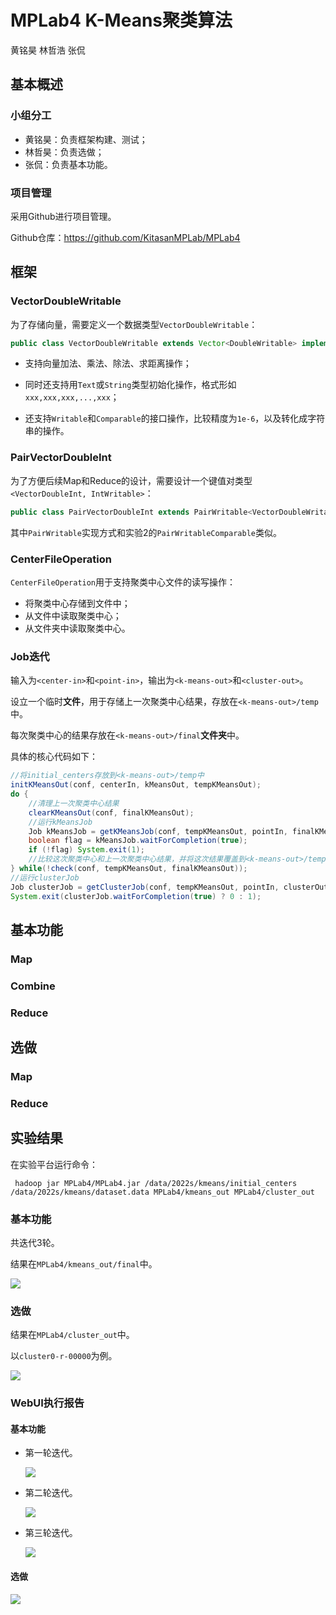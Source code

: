 # MPLab4 K-Means聚类算法

黄铭昊 林哲浩 张侃

## 基本概述

### 小组分工

* 黄铭昊：负责框架构建、测试；
* 林哲昊：负责选做；
* 张侃：负责基本功能。

### 项目管理

采用Github进行项目管理。

Github仓库：https://github.com/KitasanMPLab/MPLab4

## 框架

### VectorDoubleWritable

为了存储向量，需要定义一个数据类型`VectorDoubleWritable`：

```java
public class VectorDoubleWritable extends Vector<DoubleWritable> implements Writable, Comparable<VectorDoubleWritable>
```

* 支持向量加法、乘法、除法、求距离操作；

* 同时还支持用`Text`或`String`类型初始化操作，格式形如`xxx,xxx,xxx,...,xxx`；

* 还支持`Writable`和`Comparable`的接口操作，比较精度为`1e-6`，以及转化成字符串的操作。

### PairVectorDoubleInt

为了方便后续Map和Reduce的设计，需要设计一个键值对类型`<VectorDoubleInt, IntWritable>`：

```java
public class PairVectorDoubleInt extends PairWritable<VectorDoubleWritable, IntWritable>
```

其中`PairWritable`实现方式和实验2的`PairWritableComparable`类似。

### CenterFileOperation

`CenterFileOperation`用于支持聚类中心文件的读写操作：

* 将聚类中心存储到文件中；
* 从文件中读取聚类中心；
* 从文件夹中读取聚类中心。

### Job迭代

输入为`<center-in>`和`<point-in>`，输出为`<k-means-out>`和`<cluster-out>`。

设立一个临时**文件**，用于存储上一次聚类中心结果，存放在`<k-means-out>/temp`中。

每次聚类中心的结果存放在`<k-means-out>/final`**文件夹**中。

具体的核心代码如下：

```java
//将initial_centers存放到<k-means-out>/temp中
initKMeansOut(conf, centerIn, kMeansOut, tempKMeansOut);
do {
    //清理上一次聚类中心结果
    clearKMeansOut(conf, finalKMeansOut);
    //运行kMeansJob
    Job kMeansJob = getKMeansJob(conf, tempKMeansOut, pointIn, finalKMeansOut);
    boolean flag = kMeansJob.waitForCompletion(true);
    if (!flag) System.exit(1);
    //比较这次聚类中心和上一次聚类中心结果，并将这次结果覆盖到<k-means-out>/temp中，如果收敛则结束循环
} while(!check(conf, tempKMeansOut, finalKMeansOut));
//运行clusterJob
Job clusterJob = getClusterJob(conf, tempKMeansOut, pointIn, clusterOut);
System.exit(clusterJob.waitForCompletion(true) ? 0 : 1);
```

## 基本功能

### Map



### Combine



### Reduce



## 选做

### Map



### Reduce



## 实验结果

在实验平台运行命令：

` hadoop jar MPLab4/MPLab4.jar /data/2022s/kmeans/initial_centers /data/2022s/kmeans/dataset.data MPLab4/kmeans_out MPLab4/cluster_out`

### 基本功能

共迭代3轮。

结果在`MPLab4/kmeans_out/final`中。

![](img/res-1-1.png)

### 选做

结果在`MPLab4/cluster_out`中。

以`cluster0-r-00000`为例。

![](img/res-1-2.png)

### WebUI执行报告

#### 基本功能

* 第一轮迭代。

  ![](img/res-2-1.png)

* 第二轮迭代。

  ![](img/res-2-2.png)

* 第三轮迭代。

  ![](img/res-2-3.png)

#### 选做

![](img/res-2-4.png)
